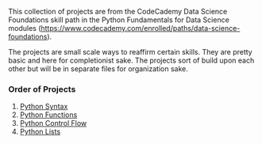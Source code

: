 This collection of projects are from the CodeCademy Data Science Foundations skill path in the Python Fundamentals for Data Science modules (https://www.codecademy.com/enrolled/paths/data-science-foundations).

The projects are small scale ways to reaffirm certain skills. They are pretty basic and here for completionist sake. The projects sort of build upon each other but will be in separate files for organization sake. 

### Order of Projects
1. [Python Syntax](Python_Syntax_Medical_Insurance.ipynb)
2. [Python Functions](Python_Functions_Medical_Insurance.ipynb)
3. [Python Control Flow](Python_Control_Flow_Medical_Insurance.ipynb)
4. [Python Lists](Python_Lists_Medical_Insurance.ipynb)